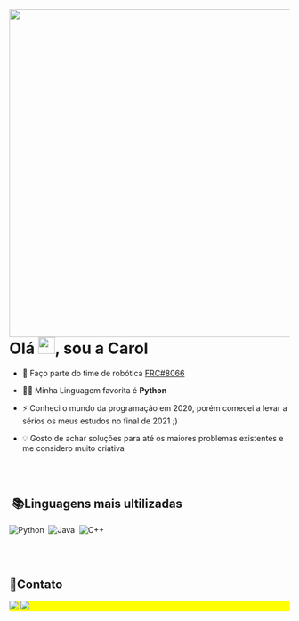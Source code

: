 <img align="right" height="590em" src="https://raw.githubusercontent.com/gist/HeyCaroll/66ca28ab9d4b238c16c181a9baee2a2b/raw/33063c331d646d9b67b4c1932f1616d9c728c357/githubcard.svg"/>
<h1 align="left">Olá <img src="https://raw.githubusercontent.com/kaueMarques/kaueMarques/master/hi.gif" height="30px">, sou a Carol</h1>

- 🚀 Faço parte do time de robótica [FRC#8066](https://linktr.ee/wolfarmyrobotics)

- 👨‍💻 Minha Linguagem favorita é **Python**

- ⚡ Conheci o mundo da programação em 2020, porém comecei a levar a sérios os meus estudos no final de 2021 ;)

- 💡 Gosto de achar soluções para até os maiores problemas existentes e me considero muito criativa

<br><br>

## &nbsp;📚Linguagens mais ultilizadas
![Python](https://img.shields.io/badge/Python-%23333?style=for-the-badge&logo=python&logoColor=white)&nbsp;
![Java](https://img.shields.io/badge/Java-%23333?style=for-the-badge&logo=java&logoColor=white)&nbsp;
![C++](https://img.shields.io/badge/C%2B%2B-%23333?style=for-the-badge&logo=c%2B%2B&logoColor=white)&nbsp;

<br><br>

## 📨Contato
<p align="left" style="background:yellow"> 
<a href= "https://www.instagram.com/nesquik_008/"><img src="https://img.shields.io/badge/-Instagram-%23333?style=for-the-badge&logo=instagram&logoColor=white" target="_blank"></a>
<a href= "mailto:caroliny.silv4@gmail.com"><img src="https://img.shields.io/badge/-Gmail-%23333?style=for-the-badge&logo=gmail&logoColor=white" target="_blank"></a>

</p>




